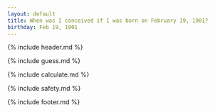 ```yaml
---
layout: default
title: When was I conceived if I was born on February 19, 1901?
birthday: Feb 19, 1901
---
```


{% include header.md %}

{% include guess.md %}

{% include calculate.md %}

{% include safety.md %}

{% include footer.md %}



